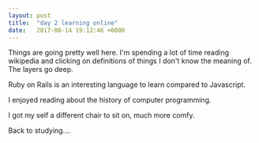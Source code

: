 ```yaml
---
layout: post
title:  "day 2 learning online"
date:   2017-08-14 19:12:46 +0000
---
```



Things are going pretty well here. I'm spending a lot of time reading wikipedia and clicking on definitions of things I don't know the meaning of.  The layers go deep.  

Ruby on Rails is an interesting language to learn compared to Javascript.

I enjoyed reading about the history of computer programming.

I got my self a different chair to sit on, much more comfy.

Back to studying....
